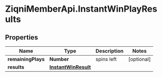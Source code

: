 # ZiqniMemberApi.InstantWinPlayResults

## Properties

Name | Type | Description | Notes
------------ | ------------- | ------------- | -------------
**remainingPlays** | **Number** | spins left | [optional] 
**results** | [**InstantWinResult**](InstantWinResult.md) |  | 


